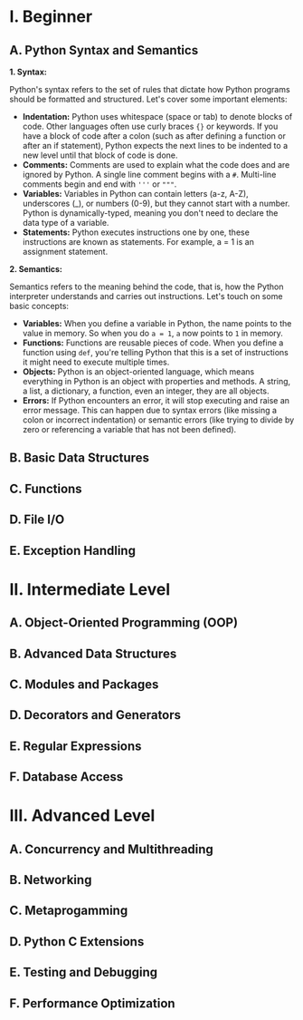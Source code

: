 # I. Beginner

## A. Python Syntax and Semantics

**1. Syntax:**

Python's syntax refers to the set of rules that dictate how Python programs should be formatted and structured. Let's cover some important elements:

- **Indentation:** Python uses whitespace (space or tab) to denote blocks of code. Other languages often use curly braces `{}` or keywords. If you have a block of code after a colon (such as after defining a function or after an if statement), Python expects the next lines to be indented to a new level until that block of code is done.
- **Comments:** Comments are used to explain what the code does and are ignored by Python. A single line comment begins with a `#`. Multi-line comments begin and end with `'''` or `"""`.
- **Variables:** Variables in Python can contain letters (a-z, A-Z), underscores (\_), or numbers (0-9), but they cannot start with a number. Python is dynamically-typed, meaning you don't need to declare the data type of a variable.
- **Statements:** Python executes instructions one by one, these instructions are known as statements. For example, a = 1 is an assignment statement.

**2. Semantics:**

Semantics refers to the meaning behind the code, that is, how the Python interpreter understands and carries out instructions. Let's touch on some basic concepts:

- **Variables:** When you define a variable in Python, the name points to the value in memory. So when you do `a = 1`, `a` now points to `1` in memory.
- **Functions:** Functions are reusable pieces of code. When you define a function using `def`, you're telling Python that this is a set of instructions it might need to execute multiple times.
- **Objects:** Python is an object-oriented language, which means everything in Python is an object with properties and methods. A string, a list, a dictionary, a function, even an integer, they are all objects.
- **Errors:** If Python encounters an error, it will stop executing and raise an error message. This can happen due to syntax errors (like missing a colon or incorrect indentation) or semantic errors (like trying to divide by zero or referencing a variable that has not been defined).

## B. Basic Data Structures

## C. Functions

## D. File I/O

## E. Exception Handling

# II. Intermediate Level

## A. Object-Oriented Programming (OOP)

## B. Advanced Data Structures

## C. Modules and Packages

## D. Decorators and Generators

## E. Regular Expressions

## F. Database Access

# III. Advanced Level

## A. Concurrency and Multithreading

## B. Networking

## C. Metaprogamming

## D. Python C Extensions

## E. Testing and Debugging

## F. Performance Optimization
